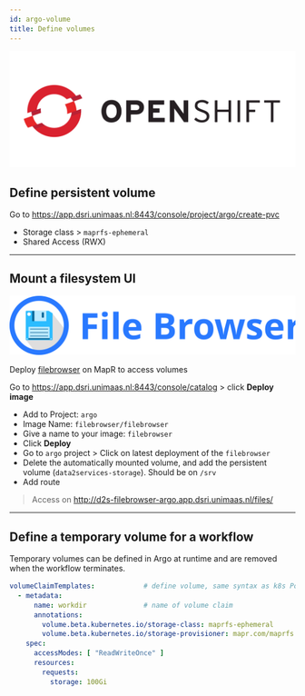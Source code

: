 ```yaml
---
id: argo-volume
title: Define volumes
---
```


![OpenShift](/img/openshift-logo.png)

## Define persistent volume

Go to https://app.dsri.unimaas.nl:8443/console/project/argo/create-pvc

* Storage class > `maprfs-ephemeral`
* Shared Access (RWX)

---

## Mount a filesystem UI

[![filebrowser](/img/filebrowser_banner.svg)](https://filebrowser.xyz/)

Deploy [filebrowser](https://hub.docker.com/r/filebrowser/filebrowser) on MapR to access volumes

Go to https://app.dsri.unimaas.nl:8443/console/catalog > click **Deploy image**

* Add to Project: `argo`
* Image Name: `filebrowser/filebrowser` 
* Give a name to your image: `filebrowser`
* Click **Deploy**
* Go to `argo` project > Click on latest deployment of the `filebrowser`
* Delete the automatically mounted volume, and add the persistent volume (`data2services-storage`). Should be on `/srv`
* Add route

> Access on http://d2s-filebrowser-argo.app.dsri.unimaas.nl/files/

---

## Define a temporary volume for a workflow

Temporary volumes can be defined in Argo at runtime and are removed when the workflow terminates.

```yaml
volumeClaimTemplates:            # define volume, same syntax as k8s Pod spec
  - metadata:
      name: workdir              # name of volume claim
      annotations:
        volume.beta.kubernetes.io/storage-class: maprfs-ephemeral
        volume.beta.kubernetes.io/storage-provisioner: mapr.com/maprfs
    spec:
      accessModes: [ "ReadWriteOnce" ]
      resources:
        requests:
          storage: 100Gi 
```